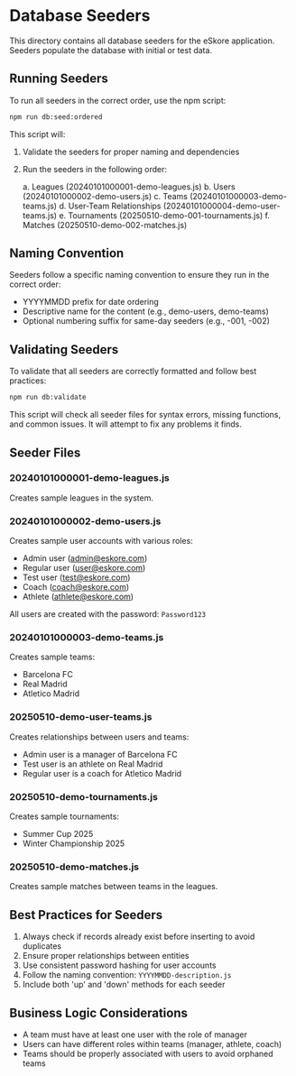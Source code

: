 # Database Seeders

This directory contains all database seeders for the eSkore application. Seeders populate the database with initial or test data.

## Running Seeders

To run all seeders in the correct order, use the npm script:

```bash
npm run db:seed:ordered
```

This script will:
1. Validate the seeders for proper naming and dependencies
2. Run the seeders in the following order:

   a. Leagues (20240101000001-demo-leagues.js)
   b. Users (20240101000002-demo-users.js)
   c. Teams (20240101000003-demo-teams.js)
   d. User-Team Relationships (20240101000004-demo-user-teams.js)
   e. Tournaments (20250510-demo-001-tournaments.js)
   f. Matches (20250510-demo-002-matches.js)

## Naming Convention

Seeders follow a specific naming convention to ensure they run in the correct order:

- YYYYMMDD prefix for date ordering
- Descriptive name for the content (e.g., demo-users, demo-teams)
- Optional numbering suffix for same-day seeders (e.g., -001, -002)

## Validating Seeders

To validate that all seeders are correctly formatted and follow best practices:

```bash
npm run db:validate
```

This script will check all seeder files for syntax errors, missing functions, and common issues. It will attempt to fix any problems it finds.

## Seeder Files

### 20240101000001-demo-leagues.js
Creates sample leagues in the system.

### 20240101000002-demo-users.js
Creates sample user accounts with various roles:
- Admin user (admin@eskore.com)
- Regular user (user@eskore.com)
- Test user (test@eskore.com)
- Coach (coach@eskore.com)
- Athlete (athlete@eskore.com)

All users are created with the password: `Password123`

### 20240101000003-demo-teams.js
Creates sample teams:
- Barcelona FC
- Real Madrid
- Atletico Madrid

### 20250510-demo-user-teams.js
Creates relationships between users and teams:
- Admin user is a manager of Barcelona FC
- Test user is an athlete on Real Madrid
- Regular user is a coach for Atletico Madrid

### 20250510-demo-tournaments.js
Creates sample tournaments:
- Summer Cup 2025
- Winter Championship 2025

### 20250510-demo-matches.js
Creates sample matches between teams in the leagues.

## Best Practices for Seeders

1. Always check if records already exist before inserting to avoid duplicates
2. Ensure proper relationships between entities
3. Use consistent password hashing for user accounts
4. Follow the naming convention: `YYYYMMDD-description.js`
5. Include both 'up' and 'down' methods for each seeder

## Business Logic Considerations

- A team must have at least one user with the role of manager
- Users can have different roles within teams (manager, athlete, coach)
- Teams should be properly associated with users to avoid orphaned teams
